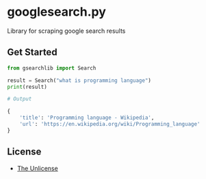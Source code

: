 # googlesearch.py
Library for scraping google search results

## Get Started

```py
from gsearchlib import Search

result = Search("what is programming language")
print(result)

# Output

{
    'title': 'Programming language - Wikipedia',
    'url': 'https://en.wikipedia.org/wiki/Programming_language'
}
```

## License
- [The Unlicense](https://unlicense.org/)
